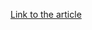 [Link to the article](https://dissectingmalwa.re/jamba-superdeal-helo-sir-you-want-to-buy-mask-corona-safety-mask-sms-scam.html)
